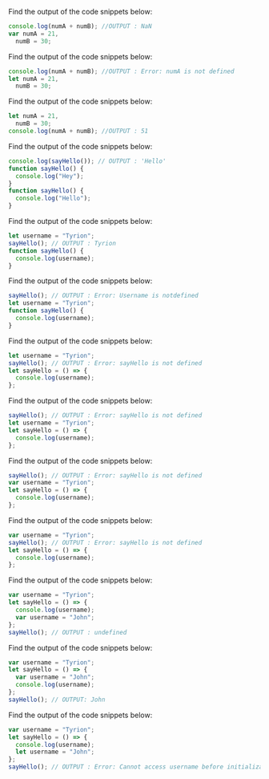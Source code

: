 Find the output of the code snippets below:

```js
console.log(numA + numB); //OUTPUT : NaN
var numA = 21,
  numB = 30;
```

Find the output of the code snippets below:

```js
console.log(numA + numB); //OUTPUT : Error: numA is not defined
let numA = 21,
  numB = 30;
```

Find the output of the code snippets below:

```js
let numA = 21,
  numB = 30;
console.log(numA + numB); //OUTPUT : 51
```

Find the output of the code snippets below:

```js
console.log(sayHello()); // OUTPUT : 'Hello'
function sayHello() {
  console.log("Hey");
}
function sayHello() {
  console.log("Hello");
}
```

Find the output of the code snippets below:

```js
let username = "Tyrion";
sayHello(); // OUTPUT : Tyrion
function sayHello() {
  console.log(username);
}
```

Find the output of the code snippets below:

```js
sayHello(); // OUTPUT : Error: Username is notdefined
let username = "Tyrion";
function sayHello() {
  console.log(username);
}
```

Find the output of the code snippets below:

```js
let username = "Tyrion";
sayHello(); // OUTPUT : Error: sayHello is not defined
let sayHello = () => {
  console.log(username);
};
```

Find the output of the code snippets below:

```js
sayHello(); // OUTPUT : Error: sayHello is not defined
let username = "Tyrion";
let sayHello = () => {
  console.log(username);
};
```

Find the output of the code snippets below:

```js
sayHello(); // OUTPUT : Error: sayHello is not defined
var username = "Tyrion";
let sayHello = () => {
  console.log(username);
};
```

Find the output of the code snippets below:

```js
var username = "Tyrion";
sayHello(); // OUTPUT : Error: sayHello is not defined
let sayHello = () => {
  console.log(username);
};
```

Find the output of the code snippets below:

```js
var username = "Tyrion";
let sayHello = () => {
  console.log(username);
  var username = "John";
};
sayHello(); // OUTPUT : undefined
```

Find the output of the code snippets below:

```js
var username = "Tyrion";
let sayHello = () => {
  var username = "John";
  console.log(username);
};
sayHello(); // OUTPUT: John
```

Find the output of the code snippets below:

```js
var username = "Tyrion";
let sayHello = () => {
  console.log(username);
  let username = "John";
};
sayHello(); // OUTPUT : Error: Cannot access username before initialization
```